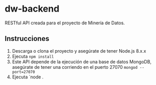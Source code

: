 # dw-backend

RESTful API creada para el proyecto de Minería de Datos.

## Instrucciones

1. Descarga o clona el proyecto y asegúrate de tener Node.js 8.x.x
2. Ejecuta `npm install`
3. Este API depende de la ejecución de una base de datos MongoDB, asegúrate de tener una corriendo
   en el puerto 27070
   `mongod --port=27070`
4. Ejecuta `node .
